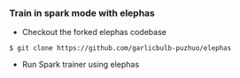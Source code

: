 ### Train in spark mode with elephas 
- Checkout the forked elephas codebase
```
$ git clone https://github.com/garlicbulb-puzhuo/elephas
```

- Run Spark trainer using elephas
```

```

